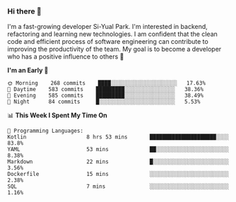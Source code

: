 ### Hi there 👋


I'm a fast-growing developer Si-Yual Park. I'm interested in backend, refactoring and learning new technologies. I am confident that the clean code and efficient process of software engineering can contribute to improving the productivity of the team. My goal is to become a developer who has a positive influence to others 🔭

<!--START_SECTION:waka-->
**I'm an Early 🐤** 

```text
🌞 Morning    268 commits    ████░░░░░░░░░░░░░░░░░░░░░   17.63% 
🌆 Daytime    583 commits    █████████░░░░░░░░░░░░░░░░   38.36% 
🌃 Evening    585 commits    █████████░░░░░░░░░░░░░░░░   38.49% 
🌙 Night      84 commits     █░░░░░░░░░░░░░░░░░░░░░░░░   5.53%

```


📊 **This Week I Spent My Time On** 

```text
💬 Programming Languages: 
Kotlin                   8 hrs 53 mins       █████████████████████░░░░   83.8% 
YAML                     53 mins             ██░░░░░░░░░░░░░░░░░░░░░░░   8.38% 
Markdown                 22 mins             █░░░░░░░░░░░░░░░░░░░░░░░░   3.56% 
Dockerfile               15 mins             ░░░░░░░░░░░░░░░░░░░░░░░░░   2.38% 
SQL                      7 mins              ░░░░░░░░░░░░░░░░░░░░░░░░░   1.16%

```


<!--END_SECTION:waka-->
